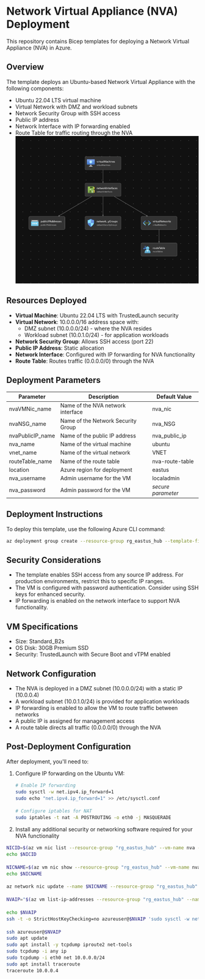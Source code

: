 # Network Virtual Appliance (NVA) Deployment

This repository contains Bicep templates for deploying a Network Virtual Appliance (NVA) in Azure.

## Overview

The template deploys an Ubuntu-based Network Virtual Appliance with the following components:
- Ubuntu 22.04 LTS virtual machine
- Virtual Network with DMZ and workload subnets
- Network Security Group with SSH access
- Public IP address
- Network Interface with IP forwarding enabled
- Route Table for traffic routing through the NVA
![Architecture Diagram](/bicep-visualizer.png)
## Resources Deployed

- **Virtual Machine**: Ubuntu 22.04 LTS with TrustedLaunch security
- **Virtual Network**: 10.0.0.0/16 address space with:
  - DMZ subnet (10.0.0.0/24) - where the NVA resides
  - Workload subnet (10.0.1.0/24) - for application workloads
- **Network Security Group**: Allows SSH access (port 22)
- **Public IP Address**: Static allocation
- **Network Interface**: Configured with IP forwarding for NVA functionality
- **Route Table**: Routes traffic (0.0.0.0/0) through the NVA

## Deployment Parameters

| Parameter | Description | Default Value |
|-----------|-------------|---------------|
| nvaVMNic_name | Name of the NVA network interface | nva_nic |
| nvaNSG_name | Name of the Network Security Group | nva_NSG |
| nvaPublicIP_name | Name of the public IP address | nva_public_ip |
| nva_name | Name of the virtual machine | ubuntu |
| vnet_name | Name of the virtual network | VNET |
| routeTable_name | Name of the route table | nva-route-table |
| location | Azure region for deployment | eastus |
| nva_username | Admin username for the VM | localadmin |
| nva_password | Admin password for the VM | *secure parameter* |

## Deployment Instructions

To deploy this template, use the following Azure CLI command:

```bash
az deployment group create --resource-group rg_eastus_hub --template-file nva.bicep --parameters @nva.parameters.json
```

## Security Considerations

- The template enables SSH access from any source IP address. For production environments, restrict this to specific IP ranges.
- The VM is configured with password authentication. Consider using SSH keys for enhanced security.
- IP forwarding is enabled on the network interface to support NVA functionality.

## VM Specifications

- Size: Standard_B2s
- OS Disk: 30GB Premium SSD
- Security: TrustedLaunch with Secure Boot and vTPM enabled

## Network Configuration

- The NVA is deployed in a DMZ subnet (10.0.0.0/24) with a static IP (10.0.0.4)
- A workload subnet (10.0.1.0/24) is provided for application workloads
- IP forwarding is enabled to allow the VM to route traffic between networks
- A public IP is assigned for management access
- A route table directs all traffic (0.0.0.0/0) through the NVA

## Post-Deployment Configuration

After deployment, you'll need to:

1. Configure IP forwarding on the Ubuntu VM:
   ```bash
   # Enable IP forwarding
   sudo sysctl -w net.ipv4.ip_forward=1
   sudo echo "net.ipv4.ip_forward=1" >> /etc/sysctl.conf
   
   # Configure iptables for NAT
   sudo iptables -t nat -A POSTROUTING -o eth0 -j MASQUERADE
   ```

2. Install any additional security or networking software required for your NVA functionality
  ```bash
  NICID=$(az vm nic list --resource-group "rg_eastus_hub" --vm-name nva --query "[].{id:id}" --output tsv)
echo $NICID

NICNAME=$(az vm nic show --resource-group "rg_eastus_hub" --vm-name nva --nic $NICID --query "{name:name}" --output tsv)
echo $NICNAME

az network nic update --name $NICNAME --resource-group "rg_eastus_hub" --ip-forwarding true

NVAIP="$(az vm list-ip-addresses --resource-group "rg_eastus_hub" --name nva --query "[].virtualMachine.network.publicIpAddresses[*].ipAddress" --output tsv)"

echo $NVAIP
ssh -t -o StrictHostKeyChecking=no azureuser@$NVAIP 'sudo sysctl -w net.ipv4.ip_forward=1; exit;'

ssh azureuser@$NVAIP
sudo apt update
sudo apt install -y tcpdump iproute2 net-tools
sudo tcpdump -i any ip
sudo tcpdump -i eth0 net 10.0.0.0/24
sudo apt install traceroute
traceroute 10.0.0.4
  ```